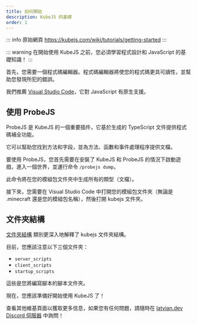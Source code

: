 ```yaml
---
title: 如何開始
description: KubeJS 的基礎
order: 1
---
```


::: info 原始網頁
https://kubejs.com/wiki/tutorials/getting-started
:::

::: warning
在開始使用 KubeJS 之前，您必須學習程式設計和 JavaScript 的基礎知識！
:::

首先，您需要一個程式碼編輯器。程式碼編輯器將使您的程式碼更具可讀性，並幫助您發現所犯的錯誤。

我們推薦 [Visual Studio Code](https://code.visualstudio.com/)，它對 JavaScript 有原生支援。

## 使用 ProbeJS

ProbeJS 是 KubeJS 的一個重要插件，它基於生成的 TypeScript 文件提供程式碼補全功能。

它可以幫助您找到方法和字段，並為方法、函數和事件處理程序提供文檔。

要使用 ProbeJS，您首先需要在安裝了 KubeJS 和 ProbeJS 的情況下啟動遊戲，進入一個世界，並運行命令 `/probejs dump`。

此命令將在您的模組包文件夾中生成所有的類型（文檔）。

接下來，您需要在 Visual Studio Code 中打開您的模組包文件夾（無論是 .minecraft 還是您的模組包名稱），然後打開 kubejs 文件夾。

## 文件夾結構

[文件夾結構](../folder-structure/) 類別更深入地解釋了 kubejs 文件夾結構。

目前，您應該注意以下三個文件夾：
- `server_scripts`
- `client_scripts`
- `startup_scripts`

這些是您將編寫腳本的腳本文件夾。

現在，您應該準備好開始使用 KubeJS 了！

查看其他維基頁面以獲取更多信息，如果您有任何問題，請隨時在 [latvian.dev Discord 伺服器](https://discord.gg/lat) 中詢問！